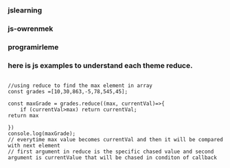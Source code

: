 ### jslearning
### js-owrenmek
### programirleme
### here is js examples to understand each theme reduce.
```

//using reduce to find the max element in array
const grades =[10,30,863,-5,78,545,45];

const maxGrade = grades.reduce((max, currentVal)=>{
    if (currentVal>max) return currentVal;
return max

})
console.log(maxGrade);
// everytime max value becomes currentVal and then it will be compared with next element
// first argument in reduce is the specific chased value and second argument is currentValue that will be chased in conditon of callback

```
